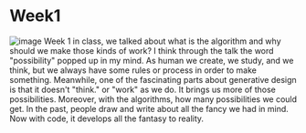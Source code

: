 # Week1
![image](https://github.com/ShidiX-1/Slave-to-the-Algorithm-A1/blob/master/Case%20study/sko/case%20study5.jpg)
Week 1 in class, we talked about what is the algorithm and why should we make those kinds of work? I think through the talk the word "possibility" popped up in my mind. As human we create, we study, and we think, but we always have some rules or process in order to make something. Meanwhile, one of the fascinating parts about generative design is that it doesn't "think."  or "work" as we do. It brings us more of those possibilities.
Moreover, with the algorithms, how many possibilities we could get. In the past, people draw and write about all the fancy we had in mind. Now with code, it develops all the fantasy to reality.

